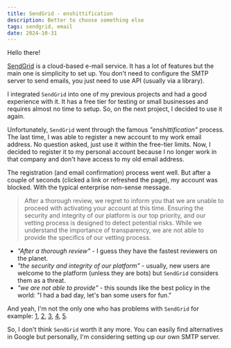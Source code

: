 ```yaml
---
title: SendGrid - enshittification
description: Better to choose something else
tags: sendgrid, email
date: 2024-10-31
---
```


Hello there!

[SendGrid](https://sendgrid.com/) is a cloud-based e-mail service. It has a lot of features but the main one is simplicity to set up. You don't need to configure the SMTP server to send emails, you just need to use API (usually via a library).

I integrated `SendGrid` into one of my previous projects and had a good experience with it. It has a free tier for testing or small businesses and requires almost no time to setup. So, on the next project, I decided to use it again.

Unfortunately, `SendGrid` went through the famous _"enshittification"_ process. The last time, I was able to register a new account to my work email address. No question asked, just use it within the free-tier limits. Now, I decided to register it to my personal account because I no longer work in that company and don't have access to my old email address.

The registration (and email confirmation) process went well. But after a couple of seconds (clicked a link or refreshed the page), my account was blocked. With the typical enterprise non-sense message. 

> After a thorough review, we regret to inform you that we are unable to proceed with activating your account at this time. Ensuring the security and integrity of our platform is our top priority, and our vetting process is designed to detect potential risks. While we understand the importance of transparency, we are not able to provide the specifics of our vetting process.

- _"After a thorough review"_ - I guess they have the fastest reviewers on the planet.
- _"the security and integrity of our platform"_ - usually, new users are welcome to the platform (unless they are bots) but `SendGrid` considers them as a threat.
- _"we are not able to provide"_ - this sounds like the best policy in the world: "I had a bad day, let's ban some users for fun."

And yeah, I'm not the only one who has problems with `SendGrid` for example: [1](https://www.reddit.com/r/SaaS/comments/14f8ru3/dont_waste_your_time_with_sendgrid/), [2](https://www.reddit.com/r/rails/comments/18j4rvh/do_people_here_still_use_sendgrid_for_email_im/), [3](https://www.reddit.com/r/SendGrid/comments/1dbpooi/sendgrid_we_are_unable_to_log_you_in_at_this_time/), [4](https://www.reddit.com/r/SendGrid/comments/1cifq4h/created_a_sendgrid_account_in_2021_but_discovered/), [5](https://www.reddit.com/r/SendGrid/comments/1feezfj/sendgrid_still_doesnt_work_a_year_later/).

So, I don't think `SendGrid` worth it any more. You can easily find alternatives in Google but personally, I'm considering setting up our own SMTP server.
